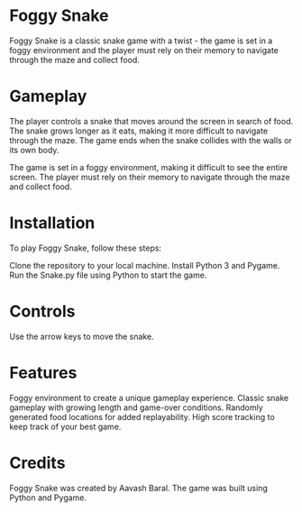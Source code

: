 <h1>Foggy Snake</h1>
Foggy Snake is a classic snake game with a twist - the game is set in a foggy environment and the player must rely on their memory to navigate through the maze and collect food.

<h1>Gameplay</h1>
The player controls a snake that moves around the screen in search of food. The snake grows longer as it eats, making it more difficult to navigate through the maze. The game ends when the snake collides with the walls or its own body.

The game is set in a foggy environment, making it difficult to see the entire screen. The player must rely on their memory to navigate through the maze and collect food.

<h1>Installation</h1>
To play Foggy Snake, follow these steps:

Clone the repository to your local machine.
Install Python 3 and Pygame.
Run the Snake.py file using Python to start the game.

<h1>Controls</h1>
Use the arrow keys to move the snake.

<h1>Features</h1>
Foggy environment to create a unique gameplay experience.
Classic snake gameplay with growing length and game-over conditions.
Randomly generated food locations for added replayability.
High score tracking to keep track of your best game.

<h1>Credits</h1>
Foggy Snake was created by Aavash Baral. The game was built using Python and Pygame.

